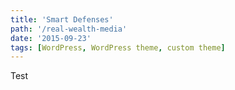 ```yaml
---
title: 'Smart Defenses'
path: '/real-wealth-media'
date: '2015-09-23'
tags: [WordPress, WordPress theme, custom theme]
---
```


Test
